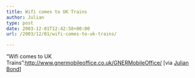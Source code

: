 ```yaml
---
title: Wifi comes to UK Trains
author: Julian
type: post
date: 2003-12-01T12:42:58+00:00
url: /2003/12/01/wifi-comes-to-uk-trains/

---
```

&#8220;Wifi comes to UK Trains&#8221;:http://www.gnermobileoffice.co.uk/GNERMobileOffice/ [via [Julian Bond][1]]

 [1]: http://wifi.ecademy.com/module.php?mod=blog&op=view&uid=1